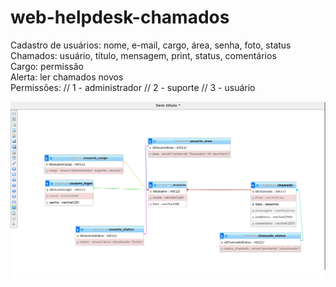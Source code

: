 # web-helpdesk-chamados

Cadastro de usuários: nome, e-mail, cargo, área, senha, foto, status<br>
Chamados: usuário, título, mensagem, print, status, comentários<br>
Cargo: permissão<br>
Alerta: ler chamados novos<br>
Permissões:
// 1 - administrador
// 2 - suporte
// 3 - usuário

![Modelo de Entidade e Relacionamento - MER](https://github.com/Dwho-O/web-helpdesk-chamados/blob/main/MER.png)